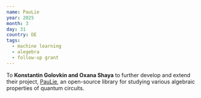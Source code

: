 ```yaml
---
name: PauLie
year: 2025
month: 3
day: 31
country: DE
tags:
  - machine learning
  - alegebra
  - follow-up grant
---
```

To **Konstantin Golovkin and Oxana Shaya** to further develop and extend their project, [PauLie](https://github.com/QPauLie/PauLie), an open-source library for studying various algebraic properties of quantum circuits.
